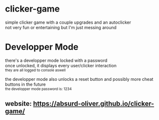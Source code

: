 # clicker-game
simple clicker game with a couple upgrades and an autoclicker  
not very fun or entertaining but I'm just messing around  

# Developper Mode
there's a developper mode locked with a password  
once unlocked, it displays every user/clicker interaction  
<sub>they are all logged to console aswell</sub>  
  
the developper mode also unlocks a reset button and possibly more cheat buttons in the future  
<sub>the developper mode password is: 1234</sub>

## website: https://absurd-oliver.github.io/clicker-game/
